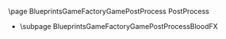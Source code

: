 \page BlueprintsGameFactoryGamePostProcess PostProcess
- \subpage BlueprintsGameFactoryGamePostProcessBloodFX
